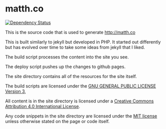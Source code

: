 matth.co
========

[![Dependency Status](https://gemnasium.com/matt-h/matth.co.svg)](https://gemnasium.com/matt-h/matth.co)

This is the source code that is used to generate http://matth.co

This is built similarly to jekyll but developed in PHP. It started out differently but has evolved over time to take some ideas from jekyll that I liked.

The build script processes the content into the site you see.

The deploy script pushes up the changes to github pages.

The site directory contains all of the resources for the site itself.

The build scripts are licensed under the [GNU GENERAL PUBLIC LICENSE Version 3,](http://www.gnu.org/copyleft/gpl.html "GPL v3")

All content is in the site directory is licensed under a [Creative Commons Attribution 4.0 International License](http://creativecommons.org/licenses/by/4.0/ "Creative Commons Attribution 4.0 International License").

Any code snippets in the site directory are licensed under the [MIT license](http://www.opensource.org/licenses/mit-license.php "MIT license") unless otherwise stated on the page or code itself.